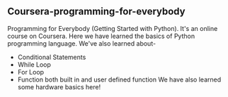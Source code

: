## Coursera-programming-for-everybody
Programming for Everybody (Getting Started with Python). It's an online course on Coursera. Here we have learned the basics of Python programming language.
We've also learned about-
- Conditional Statements
- While Loop
- For Loop
- Function both built in and user defined function
We have also learned some hardware basics here!

